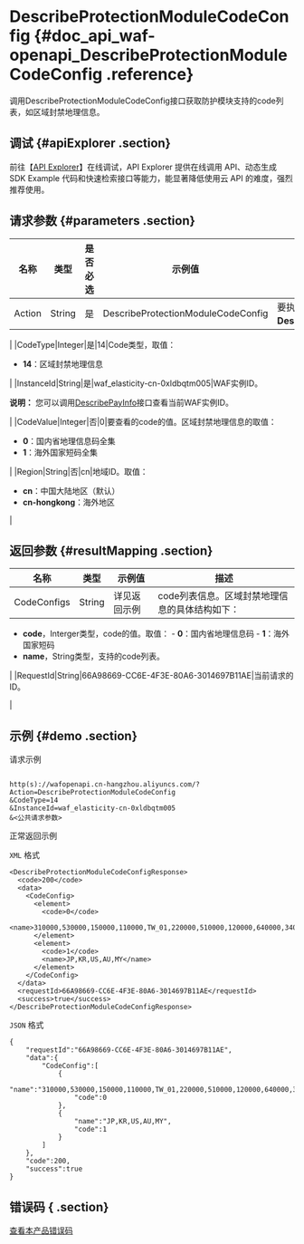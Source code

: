 # DescribeProtectionModuleCodeConfig {#doc_api_waf-openapi_DescribeProtectionModuleCodeConfig .reference}

调用DescribeProtectionModuleCodeConfig接口获取防护模块支持的code列表，如区域封禁地理信息。

## 调试 {#apiExplorer .section}

前往【[API Explorer](https://api.aliyun.com/#product=waf-openapi&api=DescribeProtectionModuleCodeConfig)】在线调试，API Explorer 提供在线调用 API、动态生成 SDK Example 代码和快速检索接口等能力，能显著降低使用云 API 的难度，强烈推荐使用。

## 请求参数 {#parameters .section}

|名称|类型|是否必选|示例值|描述|
|--|--|----|---|--|
|Action|String|是|DescribeProtectionModuleCodeConfig|要执行的操作。取值：**DescribeProtectionModuleCodeConfig**。

 |
|CodeType|Integer|是|14|Code类型，取值：

 -   **14**：区域封禁地理信息

 |
|InstanceId|String|是|waf\_elasticity-cn-0xldbqtm005|WAF实例ID。

 **说明：** 您可以调用[DescribePayInfo](~~86651~~)接口查看当前WAF实例ID。

 |
|CodeValue|Integer|否|0|要查看的code的值。区域封禁地理信息的取值：

 -   **0**：国内省地理信息码全集
-   **1**：海外国家短码全集

 |
|Region|String|否|cn|地域ID。取值：

 -   **cn**：中国大陆地区（默认）
-   **cn-hongkong**：海外地区

 |

## 返回参数 {#resultMapping .section}

|名称|类型|示例值|描述|
|--|--|---|--|
|CodeConfigs|String|详见返回示例|code列表信息。区域封禁地理信息的具体结构如下：

 -   **code**，Interger类型，code的值。取值：
    -   **0**：国内省地理信息码
    -   **1**：海外国家短码
-   **name**，String类型，支持的code列表。

 |
|RequestId|String|66A98669-CC6E-4F3E-80A6-3014697B11AE|当前请求的ID。

 |

## 示例 {#demo .section}

请求示例

``` {#request_demo}

http(s)://wafopenapi.cn-hangzhou.aliyuncs.com/?Action=DescribeProtectionModuleCodeConfig
&CodeType=14
&InstanceId=waf_elasticity-cn-0xldbqtm005
&<公共请求参数>

```

正常返回示例

`XML` 格式

``` {#xml_return_success_demo}
<DescribeProtectionModuleCodeConfigResponse>
  <code>200</code>
  <data>
    <CodeConfig>
      <element>
        <code>0</code>
        <name>310000,530000,150000,110000,TW_01,220000,510000,120000,640000,340000,370000,140000,440000,450000,650000,320000,360000,130000,410000,330000,460000,420000,430000,MO_01,620000,350000,540000,520000,210000,500000,610000,630000,HK_01,230000</name>
      </element>
      <element>
        <code>1</code>
        <name>JP,KR,US,AU,MY</name>
      </element>
    </CodeConfig>
  </data>
  <requestId>66A98669-CC6E-4F3E-80A6-3014697B11AE</requestId>
  <success>true</success>
</DescribeProtectionModuleCodeConfigResponse>

```

`JSON` 格式

``` {#json_return_success_demo}
{
	"requestId":"66A98669-CC6E-4F3E-80A6-3014697B11AE",
	"data":{
		"CodeConfig":[
			{
				"name":"310000,530000,150000,110000,TW_01,220000,510000,120000,640000,340000,370000,140000,440000,450000,650000,320000,360000,130000,410000,330000,460000,420000,430000,MO_01,620000,350000,540000,520000,210000,500000,610000,630000,HK_01,230000",
				"code":0
			},
			{
				"name":"JP,KR,US,AU,MY",
				"code":1
			}
		]
	},
	"code":200,
	"success":true
}
```

## 错误码 { .section}

[查看本产品错误码](https://error-center.aliyun.com/status/product/waf-openapi)

